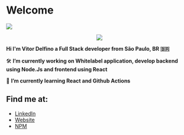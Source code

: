 # Welcome

![](https://i.imgur.com/TaTyAuY.png) 

<p align="center">
  <a href="https://github.com/LordDashMe/github-contribution-stats/">
    <img src="https://github-contribution-stats.vercel.app/api/?username=vitordelfino" />
  </a>
</p>

**Hi I'm Vitor Delfino a Full Stack developer from São Paulo, BR 🇧🇷**

🛠️ **I’m currently working on Whitelabel application, develop backend using Node.Js and frontend using React**

📖 **I’m currently learning React and Github Actions**

## Find me at:

- [LinkedIn](https://www.linkedin.com/in/vitor-delfino)
- [Website](https://vitordelfino.dev)
- [NPM](https://www.npmjs.com/~vitordelfino)
